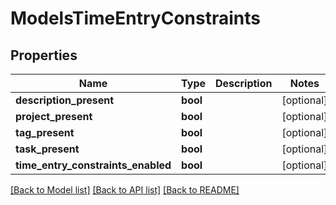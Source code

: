 # ModelsTimeEntryConstraints

## Properties

Name | Type | Description | Notes
------------ | ------------- | ------------- | -------------
**description_present** | **bool** |  | [optional] 
**project_present** | **bool** |  | [optional] 
**tag_present** | **bool** |  | [optional] 
**task_present** | **bool** |  | [optional] 
**time_entry_constraints_enabled** | **bool** |  | [optional] 

[[Back to Model list]](../README.md#documentation-for-models) [[Back to API list]](../README.md#documentation-for-api-endpoints) [[Back to README]](../README.md)


